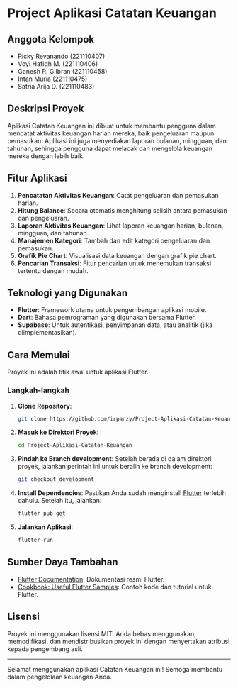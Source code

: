 
# Project Aplikasi Catatan Keuangan

## Anggota Kelompok
- Ricky Revanando (221110407)
- Voyi Hafidh M. (221110406)
- Ganesh R. Gilbran (221110458)
- Intan Muria (221110475)
- Satria Arija D. (221110483)

## Deskripsi Proyek
Aplikasi Catatan Keuangan ini dibuat untuk membantu pengguna dalam mencatat aktivitas keuangan harian mereka, baik pengeluaran maupun pemasukan. Aplikasi ini juga menyediakan laporan bulanan, mingguan, dan tahunan, sehingga pengguna dapat melacak dan mengelola keuangan mereka dengan lebih baik.

## Fitur Aplikasi
1. **Pencatatan Aktivitas Keuangan**: Catat pengeluaran dan pemasukan harian.
2. **Hitung Balance**: Secara otomatis menghitung selisih antara pemasukan dan pengeluaran.
3. **Laporan Aktivitas Keuangan**: Lihat laporan keuangan harian, bulanan, mingguan, dan tahunan.
4. **Manajemen Kategori**: Tambah dan edit kategori pengeluaran dan pemasukan.
5. **Grafik Pie Chart**: Visualisasi data keuangan dengan grafik pie chart.
6. **Pencarian Transaksi**: Fitur pencarian untuk menemukan transaksi tertentu dengan mudah.

## Teknologi yang Digunakan
- **Flutter**: Framework utama untuk pengembangan aplikasi mobile.
- **Dart**: Bahasa pemrograman yang digunakan bersama Flutter.
- **Supabase**: Untuk autentikasi, penyimpanan data, atau analitik (jika diimplementasikan).

## Cara Memulai
Proyek ini adalah titik awal untuk aplikasi Flutter.

### Langkah-langkah
1. **Clone Repository**:
   ```bash
   git clone https://github.com/irpanzy/Project-Aplikasi-Catatan-Keuangan.git
   ```
2. **Masuk ke Direktori Proyek**:
   ```bash
   cd Project-Aplikasi-Catatan-Keuangan
   ```
3. **Pindah ke Branch development**:
   Setelah berada di dalam direktori proyek, jalankan perintah ini untuk beralih ke branch development:
   ```bash
   git checkout development
   ```
4. **Install Dependencies**:
   Pastikan Anda sudah menginstall [Flutter](https://flutter.dev) terlebih dahulu. Setelah itu, jalankan:
   ```bash
   flutter pub get
   ```
5. **Jalankan Aplikasi**:
   ```bash
   flutter run
   ```

## Sumber Daya Tambahan
- [Flutter Documentation](https://flutter.dev/docs): Dokumentasi resmi Flutter.
- [Cookbook: Useful Flutter Samples](https://flutter.dev/docs/cookbook): Contoh kode dan tutorial untuk Flutter.

## Lisensi
Proyek ini menggunakan lisensi MIT. Anda bebas menggunakan, memodifikasi, dan mendistribusikan proyek ini dengan menyertakan atribusi kepada pengembang asli.

---

Selamat menggunakan aplikasi Catatan Keuangan ini! Semoga membantu dalam pengelolaan keuangan Anda.
